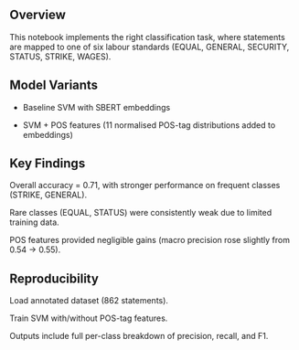 ## Overview

This notebook implements the right classification task, where statements are mapped to one of six labour standards (EQUAL, GENERAL, SECURITY, STATUS, STRIKE, WAGES).

## Model Variants

- Baseline SVM with SBERT embeddings

- SVM + POS features (11 normalised POS-tag distributions added to embeddings)

## Key Findings

Overall accuracy = 0.71, with stronger performance on frequent classes (STRIKE, GENERAL).

Rare classes (EQUAL, STATUS) were consistently weak due to limited training data.

POS features provided negligible gains (macro precision rose slightly from 0.54 → 0.55).

## Reproducibility

Load annotated dataset (862 statements).

Train SVM with/without POS-tag features.

Outputs include full per-class breakdown of precision, recall, and F1.
